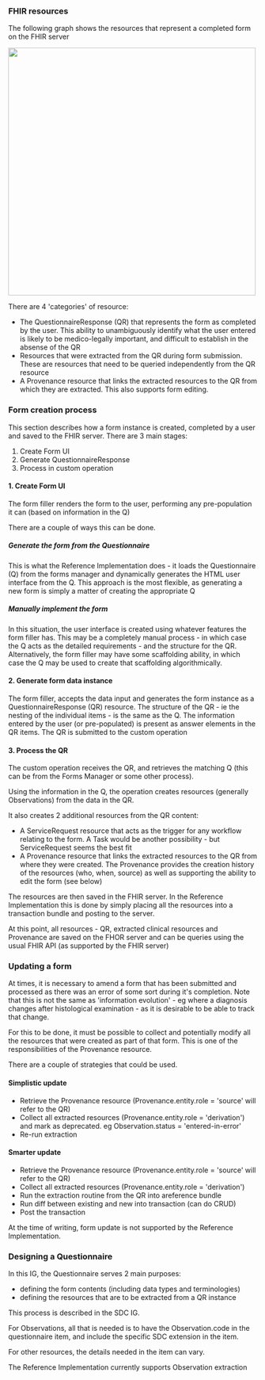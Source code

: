 
### FHIR resources

The following graph shows the resources that represent a completed form on the FHIR server

<img style="width:500px; float:none" src="fhir-resources.png"/>

There are 4 'categories' of resource:
* The QuestionnaireResponse (QR) that represents the form as completed by the user. This ability to unambiguously identify what the user entered is likely to be medico-legally important, and difficult to establish in the absense of the QR
* Resources that were extracted from the QR during form submission. These are resources that need to be queried independently from the QR resource
* A Provenance resource that links the extracted resources to the QR from which they are extracted. This also supports form editing.

### Form creation process

This section describes how a form instance is created, completed by a user and saved to the FHIR server. There are 3 main stages:

1. Create Form UI
2. Generate QuestionnaireResponse
3. Process in custom operation


#### 1. Create Form UI

The form filler renders the form to the user, performing any pre-population it can (based on information in the Q)

There are a couple of ways this can be done.

##### Generate the form from the Questionnaire

This is what the Reference Implementation does - it loads the Questionnaire (Q) from the forms manager and dynamically generates the HTML user interface from the Q. This approach is the most flexible, as generating a new form is simply a matter of creating the appropriate Q

##### Manually implement the form

In this situation, the user interface is created using whatever features the form filler has. This may be a completely manual process - in which case the Q acts as the detailed requirements - and the structure for the QR. Alternatively, the form filler may have some scaffolding ability, in which case the Q may be used to create that scaffolding algorithmically.

#### 2. Generate form data instance

The form filler, accepts the data input and generates the form instance as a QuestionnaireResponse (QR) resource. The structure of the QR - ie the nesting of the individual items - is the same as the Q. The information entered by the user (or pre-populated) is present as answer elements in the QR items. The QR is submitted to the custom operation

#### 3. Process the QR

The custom operation receives the QR, and retrieves the matching Q (this can be from the Forms Manager or some other process).

Using the information in the Q, the operation creates resources (generally Observations) from the data in the QR.

It also creates 2 additional resources from the QR content:
* A ServiceRequest resource that acts as the trigger for any workflow relating to the form. A Task would be another possibility - but ServiceRequest seems the best fit
* A Provenance resource that links the extracted resources to the QR from where they were created. The Provenance provides the creation history of the resources (who, when, source) as well as supporting the ability to edit the form (see below)

The resources are then saved in the FHIR server. In the Reference Implementation this is done by simply placing all the resources into a transaction bundle and posting to the server.

At this point, all resources - QR, extracted clinical resources and Provenance are saved on the FHOR server and can be queries using the usual FHIR API (as supported by the FHIR server)

### Updating a form

At times, it is necessary to amend a form that has been submitted and processed as there was an error of some sort during it's completion. Note that this is not the same as 'information evolution' - eg where a diagnosis changes after histological examination - as it is desirable to be able to track that change.

For this to be done, it must be possible to collect and potentially modify all the resources that were created as part of that form. This is one of the responsibilities of the Provenance resource.

There are a couple of strategies that could be used.

#### Simplistic update

* Retrieve the Provenance resource (Provenance.entity.role = 'source' will refer to the QR)
* Collect all extracted resources (Provenance.entity.role = 'derivation') and mark as deprecated. eg Observation.status = 'entered-in-error'
* Re-run extraction

#### Smarter update

* Retrieve the Provenance resource (Provenance.entity.role = 'source' will refer to the QR)
* Collect all extracted resources (Provenance.entity.role = 'derivation') 
* Run the extraction routine from the QR into areference bundle
* Run diff between existing and new into transaction (can do CRUD)
* Post the transaction 


At the time of writing, form update is not supported by the Reference Implementation.

### Designing a Questionnaire 

In this IG, the Questionnaire serves 2 main purposes:
* defining the form contents (including data types and terminologies)
* defining the resources that are to be extracted from a QR instance


This process is described in the SDC IG. 

For Observations, all that is needed is to have the Observation.code in the questionnaire item, and include the specific SDC extension in the item.

For other resources, the details needed in the item can vary.

The Reference Implementation currently supports Observation extraction